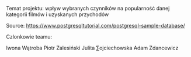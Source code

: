 Temat projektu: wpływ wybranych czynników na popularność danej kategorii filmów i uzyskanych przychodów

Source: https://www.postgresqltutorial.com/postgresql-sample-database/

Czlonkowie teamu:

Iwona Wątroba
Piotr Zalesiński
Julita ∑ojciechowska
Adam Zdancewicz
